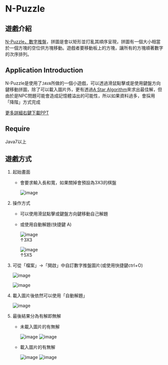 # N-Puzzle

遊戲介紹
---

[N-Puzzle，數字推盤](https://zh.wikipedia.org/wiki/%E6%95%B8%E5%AD%97%E6%8E%A8%E7%9B%A4%E9%81%8A%E6%88%B2)，拼圖是會以矩形並打亂其順序呈現，拼圖有一個大小相當於一個方塊的空位供方塊移動。遊戲者要移動板上的方塊，讓所有的方塊順著數字的次序排列。

Application Introduction
---

N-Puzzle是使用了`JAVA`所做的一個小遊戲，可以透過滑鼠點擊或是使用鍵盤方向鍵移動拼圖，除了可以載入圖片外，更有透過[A Star Algorithm](https://zh.wikipedia.org/wiki/A*%E7%AE%97%E6%B3%95)來求出最佳解，但由於是NPC問題可能會造成記憶體溢出的可能性，所以如果資料過多，會採用「降階」方式完成

[更多詳細右鍵下載PPT](https://github.com/jimmy801/n-puzzle/blob/master/Read%20me%20PPT/N-Puzzle%20PPT.pptx)

Require
---

Java7以上

遊戲方式
---

1. 起始畫面

    - 會要求輸入長和寬，如果關掉會預設為3X3的棋盤

      ![image](https://github.com/jimmy801/n-puzzle/blob/master/Screenshot/00.png)

2. 操作方式

      - 可以使用滑鼠點擊或鍵盤方向鍵移動自己解題

      - 或使用自動解題(快捷鍵 A)

        ![image](https://github.com/jimmy801/n-puzzle/blob/master/Screenshot/01-1.gif)<br>↑3X3

        ![image](https://github.com/jimmy801/n-puzzle/blob/master/Screenshot/01-2.gif)<br>↑5X5

3. 可從「檔案」->「開啟」中自訂數字推盤圖片(或使用快捷鍵ctrl+O)

    ![image](https://github.com/jimmy801/n-puzzle/blob/master/Screenshot/02.jpg)

    ![image](https://github.com/jimmy801/n-puzzle/blob/master/Screenshot/03.png)

4. 載入圖片後依然可以使用「自動解題」

    ![image](https://github.com/jimmy801/n-puzzle/blob/master/Screenshot/image%20auto%20solved.gif)

5. 最後結果分為有解即無解

      - 未載入圖片的有無解

        ![image](https://github.com/jimmy801/n-puzzle/blob/master/Screenshot/Solved.png)
        ![image](https://github.com/jimmy801/n-puzzle/blob/master/Screenshot/No%20Solution.png)

      - 載入圖片的有無解

        ![image](https://github.com/jimmy801/n-puzzle/blob/master/Screenshot/Image%20Solved.jpg)
        ![image](https://github.com/jimmy801/n-puzzle/blob/master/Screenshot/Image%20No%20Solution.jpg)
